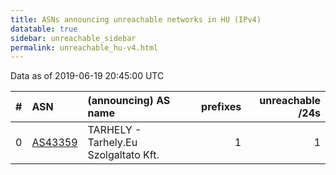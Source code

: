 ```yaml
---
title: ASNs announcing unreachable networks in HU (IPv4)
datatable: true
sidebar: unreachable_sidebar
permalink: unreachable_hu-v4.html
---
```


Data as of 2019-06-19 20:45:00 UTC


<div class="datatable-begin"></div>

|   # | ASN                                    | (announcing) AS name                  |   prefixes |   unreachable /24s |
|----:|:---------------------------------------|:--------------------------------------|-----------:|-------------------:|
|   0 | [AS43359](unreachable_AS43359-v4.html) | TARHELY - Tarhely.Eu Szolgaltato Kft. |          1 |                  1 |

<div class="datatable-end"></div>